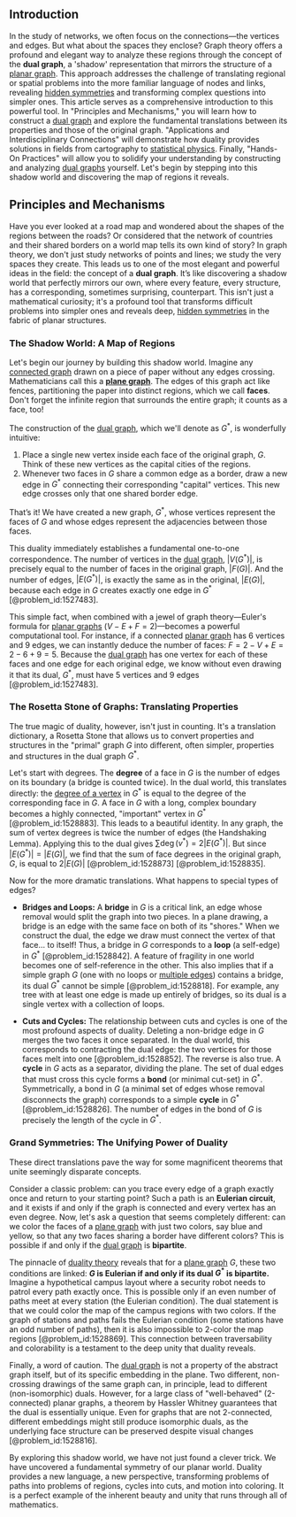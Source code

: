 ## Introduction
In the study of networks, we often focus on the connections—the vertices and edges. But what about the spaces they enclose? Graph theory offers a profound and elegant way to analyze these regions through the concept of the **dual graph**, a 'shadow' representation that mirrors the structure of a [planar graph](@article_id:269143). This approach addresses the challenge of translating regional or spatial problems into the more familiar language of nodes and links, revealing [hidden symmetries](@article_id:146828) and transforming complex questions into simpler ones. This article serves as a comprehensive introduction to this powerful tool. In "Principles and Mechanisms," you will learn how to construct a [dual graph](@article_id:266781) and explore the fundamental translations between its properties and those of the original graph. "Applications and Interdisciplinary Connections" will demonstrate how duality provides solutions in fields from cartography to [statistical physics](@article_id:142451). Finally, "Hands-On Practices" will allow you to solidify your understanding by constructing and analyzing [dual graphs](@article_id:260708) yourself. Let's begin by stepping into this shadow world and discovering the map of regions it reveals.

## Principles and Mechanisms

Have you ever looked at a road map and wondered about the shapes of the regions between the roads? Or considered that the network of countries and their shared borders on a world map tells its own kind of story? In graph theory, we don't just study networks of points and lines; we study the very spaces they create. This leads us to one of the most elegant and powerful ideas in the field: the concept of a **dual graph**. It’s like discovering a shadow world that perfectly mirrors our own, where every feature, every structure, has a corresponding, sometimes surprising, counterpart. This isn't just a mathematical curiosity; it's a profound tool that transforms difficult problems into simpler ones and reveals deep, [hidden symmetries](@article_id:146828) in the fabric of planar structures.

### The Shadow World: A Map of Regions

Let's begin our journey by building this shadow world. Imagine any [connected graph](@article_id:261237) drawn on a piece of paper without any edges crossing. Mathematicians call this a **[plane graph](@article_id:269293)**. The edges of this graph act like fences, partitioning the paper into distinct regions, which we call **faces**. Don't forget the infinite region that surrounds the entire graph; it counts as a face, too!

The construction of the [dual graph](@article_id:266781), which we'll denote as $G^*$, is wonderfully intuitive:

1.  Place a single new vertex inside each face of the original graph, $G$. Think of these new vertices as the capital cities of the regions.
2.  Whenever two faces in $G$ share a common edge as a border, draw a new edge in $G^*$ connecting their corresponding "capital" vertices. This new edge crosses only that one shared border edge.

That’s it! We have created a new graph, $G^*$, whose vertices represent the faces of $G$ and whose edges represent the adjacencies between those faces.

This duality immediately establishes a fundamental one-to-one correspondence. The number of vertices in the [dual graph](@article_id:266781), $|V(G^*)|$, is precisely equal to the number of faces in the original graph, $|F(G)|$. And the number of edges, $|E(G^*)|$, is exactly the same as in the original, $|E(G)|$, because each edge in $G$ creates exactly one edge in $G^*$ [@problem_id:1527483].

This simple fact, when combined with a jewel of graph theory—Euler's formula for [planar graphs](@article_id:268416) ($V - E + F = 2$)—becomes a powerful computational tool. For instance, if a connected [planar graph](@article_id:269143) has 6 vertices and 9 edges, we can instantly deduce the number of faces: $F = 2 - V + E = 2 - 6 + 9 = 5$. Because the [dual graph](@article_id:266781) has one vertex for each of these faces and one edge for each original edge, we know without even drawing it that its dual, $G^*$, must have 5 vertices and 9 edges [@problem_id:1527483].

### The Rosetta Stone of Graphs: Translating Properties

The true magic of duality, however, isn't just in counting. It's a translation dictionary, a Rosetta Stone that allows us to convert properties and structures in the "primal" graph $G$ into different, often simpler, properties and structures in the dual graph $G^*$.

Let's start with degrees. The **degree** of a face in $G$ is the number of edges on its boundary (a bridge is counted twice). In the dual world, this translates directly: the [degree of a vertex](@article_id:260621) in $G^*$ is equal to the degree of the corresponding face in $G$. A face in $G$ with a long, complex boundary becomes a highly connected, "important" vertex in $G^*$ [@problem_id:1528883]. This leads to a beautiful identity. In any graph, the sum of vertex degrees is twice the number of edges (the Handshaking Lemma). Applying this to the dual gives $\sum \deg(v^*) = 2|E(G^*)|$. But since $|E(G^*)| = |E(G)|$, we find that the sum of face degrees in the original graph, $G$, is equal to $2|E(G)|$ [@problem_id:1528873] [@problem_id:1528835].

Now for the more dramatic translations. What happens to special types of edges?

-   **Bridges and Loops:** A **bridge** in $G$ is a critical link, an edge whose removal would split the graph into two pieces. In a plane drawing, a bridge is an edge with the same face on both of its "shores." When we construct the dual, the edge we draw must connect the vertex of that face... to itself! Thus, a bridge in $G$ corresponds to a **loop** (a self-edge) in $G^*$ [@problem_id:1528842]. A feature of fragility in one world becomes one of self-reference in the other. This also implies that if a simple graph $G$ (one with no loops or [multiple edges](@article_id:273426)) contains a bridge, its dual $G^*$ cannot be simple [@problem_id:1528818]. For example, any tree with at least one edge is made up entirely of bridges, so its dual is a single vertex with a collection of loops.

-   **Cuts and Cycles:** The relationship between cuts and cycles is one of the most profound aspects of duality. Deleting a non-bridge edge in $G$ merges the two faces it once separated. In the dual world, this corresponds to contracting the dual edge: the two vertices for those faces melt into one [@problem_id:1528852]. The reverse is also true. A **cycle** in $G$ acts as a separator, dividing the plane. The set of dual edges that must cross this cycle forms a **bond** (or minimal cut-set) in $G^*$. Symmetrically, a bond in $G$ (a minimal set of edges whose removal disconnects the graph) corresponds to a simple **cycle** in $G^*$ [@problem_id:1528826]. The number of edges in the bond of $G$ is precisely the length of the cycle in $G^*$.

### Grand Symmetries: The Unifying Power of Duality

These direct translations pave the way for some magnificent theorems that unite seemingly disparate concepts.

Consider a classic problem: can you trace every edge of a graph exactly once and return to your starting point? Such a path is an **Eulerian circuit**, and it exists if and only if the graph is connected and every vertex has an even degree. Now, let's ask a question that seems completely different: can we color the faces of a [plane graph](@article_id:269293) with just two colors, say blue and yellow, so that any two faces sharing a border have different colors? This is possible if and only if the [dual graph](@article_id:266781) is **bipartite**.

The pinnacle of [duality theory](@article_id:142639) reveals that for a [plane graph](@article_id:269293) $G$, these two conditions are linked: **$G$ is Eulerian if and only if its dual $G^*$ is bipartite.** Imagine a hypothetical campus layout where a security robot needs to patrol every path exactly once. This is possible only if an even number of paths meet at every station (the Eulerian condition). The dual statement is that we could color the map of the campus regions with two colors. If the graph of stations and paths fails the Eulerian condition (some stations have an odd number of paths), then it is also impossible to 2-color the map regions [@problem_id:1528869]. This connection between traversability and colorability is a testament to the deep unity that duality reveals.

Finally, a word of caution. The [dual graph](@article_id:266781) is not a property of the abstract graph itself, but of its specific embedding in the plane. Two different, non-crossing drawings of the same graph can, in principle, lead to different (non-isomorphic) duals. However, for a large class of "well-behaved" (2-connected) planar graphs, a theorem by Hassler Whitney guarantees that the dual is essentially unique. Even for graphs that are not 2-connected, different embeddings might still produce isomorphic duals, as the underlying face structure can be preserved despite visual changes [@problem_id:1528816].

By exploring this shadow world, we have not just found a clever trick. We have uncovered a fundamental symmetry of our planar world. Duality provides a new language, a new perspective, transforming problems of paths into problems of regions, cycles into cuts, and motion into coloring. It is a perfect example of the inherent beauty and unity that runs through all of mathematics.